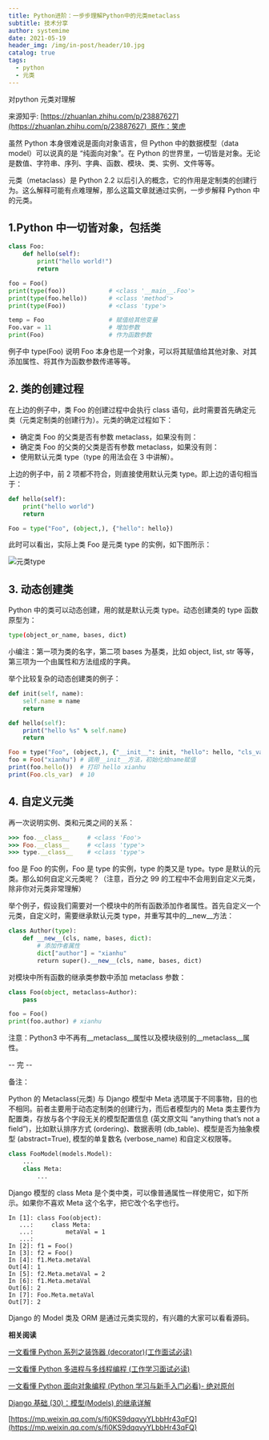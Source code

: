 ```yaml
---
title: Python进阶：一步步理解Python中的元类metaclass
subtitle: 技术分享
author: systemime
date: 2021-05-19
header_img: /img/in-post/header/10.jpg
catalog: true
tags:
  - python
  - 元类
---
```


对python 元类对理解

<!-- more -->

来源知乎: [https://zhuanlan.zhihu.com/p/23887627](https://zhuanlan.zhihu.com/p/23887627)  原作：笑虎

虽然 Python 本身很难说是面向对象语言，但 Python 中的数据模型（data model）可以说真的是 “纯面向对象”。在 Python 的世界里，一切皆是对象。无论是数值、字符串、序列、字典、函数、模块、类、实例、文件等等。

元类（metaclass）是 Python 2.2 以后引入的概念，它的作用是定制类的创建行为。这么解释可能有点难理解，那么这篇文章就通过实例，一步步解释 Python 中的元类。

## **1.Python 中一切皆对象，包括类**

```python
class Foo:
    def hello(self):
        print("hello world!")
        return

foo = Foo()
print(type(foo))            # <class '__main__.Foo'>
print(type(foo.hello))      # <class 'method'>
print(type(Foo))            # <class 'type'>

temp = Foo                  # 赋值给其他变量
Foo.var = 11                # 增加参数
print(Foo)                  # 作为函数参数
```

例子中 type(Foo) 说明 Foo 本身也是一个对象，可以将其赋值给其他对象、对其添加属性、将其作为函数参数传递等等。

## **2. 类的创建过程**

在上边的例子中，类 Foo 的创建过程中会执行 class 语句，此时需要首先确定元类（元类定制类的创建行为）。元类的确定过程如下：

-   确定类 Foo 的父类是否有参数 metaclass，如果没有则：
-   确定类 Foo 的父类的父类是否有参数 metaclass，如果没有则：
-   使用默认元类 type（type 的用法会在 3 中讲解）。

上边的例子中，前 2 项都不符合，则直接使用默认元类 type。即上边的语句相当于：

```python
def hello(self):
    print("hello world")
    return

Foo = type("Foo", (object,), {"hello": hello})
```

此时可以看出，实际上类 Foo 是元类 type 的实例，如下图所示：

![元类type](/img/in-post/2021-05-19-6ee1d3e7-2e3d-4e73-8fd7-9ebbeaf7f5d2/640.webp)

## **3. 动态创建类**

Python 中的类可以动态创建，用的就是默认元类 type。动态创建类的 type 函数原型为：

```bash
type(object_or_name, bases, dict)
```

小编注：第一项为类的名字，第二项 bases 为基类，比如 object, list, str 等等，第三项为一个由属性和方法组成的字典。  

举个比较复杂的动态创建类的例子：

```ruby
def init(self, name):
    self.name = name
    return

def hello(self):
    print("hello %s" % self.name)
    return

Foo = type("Foo", (object,), {"__init__": init, "hello": hello, "cls_var": 10})
foo = Foo("xianhu") # 调用__init__方法，初始化给name赋值
print(foo.hello())  # 打印 hello xianhu
print(Foo.cls_var)  # 10
```

## **4. 自定义元类**

再一次说明实例、类和元类之间的关系：

```ruby
>>> foo.__class__     # <class 'Foo'>
>>> Foo.__class__     # <class 'type'>
>>> type.__class__    # <class 'type'>
```

foo 是 Foo 的实例，Foo 是 type 的实例，type 的类又是 type。type 是默认的元类。那么如何自定义元类呢？（注意，百分之 99 的工程中不会用到自定义元类，除非你对元类非常理解）

举个例子，假设我们需要对一个模块中的所有函数添加作者属性。首先自定义一个元类，自定义时，需要继承默认元类 type，并重写其中的\_\_new\_\_方法：

```python
class Author(type):
    def __new__(cls, name, bases, dict):
        # 添加作者属性
        dict["author"] = "xianhu"
        return super().__new__(cls, name, bases, dict)
```

对模块中所有函数的继承类参数中添加 metaclass 参数：

```python
class Foo(object, metaclass=Author):
    pass

foo = Foo()
print(foo.author) # xianhu
```

注意：Python3 中不再有__metaclass__属性以及模块级别的__metaclass__属性。

-- 完 --

备注：  

Python 的 Metaclass(元类) 与 Django 模型中 Meta 选项属于不同事物，目的也不相同。前者主要用于动态定制类的创建行为，而后者模型内的 Meta 类主要作为配置类，存放与各个字段无关的模型配置信息 (英文原文叫 “anything that’s not a field”)，比如默认排序方式 (ordering)、数据表明 (db_table)、模型是否为抽象模型 (abstract=True), 模型的单复数名 (verbose_name) 和自定义权限等。

```python
class FooModel(models.Model):
    ...
    class Meta:
        ...
```

Django 模型的 class Meta 是个类中类，可以像普通属性一样使用它，如下所示。如果你不喜欢 Meta 这个名字，把它改个名字也行。  

```properties
In [1]: class Foo(object):
   ...:     class Meta:
   ...:         metaVal = 1
   ...:         
In [2]: f1 = Foo()
In [3]: f2 = Foo()
In [4]: f1.Meta.metaVal
Out[4]: 1
In [5]: f2.Meta.metaVal = 2
In [6]: f1.Meta.metaVal
Out[6]: 2
In [7]: Foo.Meta.metaVal
Out[7]: 2
```

Django 的 Model 类及 ORM 是通过元类实现的，有兴趣的大家可以看看源码。  

**相关阅读**

[一文看懂 Python 系列之装饰器 (decorator)(工作面试必读)](http://mp.weixin.qq.com/s?__biz=MjM5OTMyODA4Nw==&mid=2247484195&idx=1&sn=0f92015bf28c53ad4ae48a5cc1d9e0da&chksm=a73c631b904bea0d17e994b76ddbb78b18a3bdada1162dfdec4f023efe3bd8bca4dfda13018f&scene=21#wechat_redirect)

[一文看懂 Python 多进程与多线程编程 (工作学习面试必读)](http://mp.weixin.qq.com/s?__biz=MjM5OTMyODA4Nw==&mid=2247484084&idx=1&sn=573989b9526aef01a3d515ab09afe86a&chksm=a73c628c904beb9a39adef9b95a1ce6560245b7f4e2a39207a55abc1a293935be203a35bcb13&scene=21#wechat_redirect)  

[一文看懂 Python 面向对象编程 (Python 学习与新手入门必看)- 绝对原创](http://mp.weixin.qq.com/s?__biz=MjM5OTMyODA4Nw==&mid=2247483689&idx=1&sn=3c6e345f0dc083450a034a292abcdcba&chksm=a73c6111904be8070fda0c5e64f9263193936aa9e80da13f0f8d77ad6559b431b4d576c0095c&scene=21#wechat_redirect)  

[Django 基础 (30)：模型(Models) 的继承详解](http://mp.weixin.qq.com/s?__biz=MjM5OTMyODA4Nw==&mid=2247484319&idx=1&sn=25ebb86a125f99cc22f3a680af62dfc4&chksm=a73c63a7904beab10b9e10d0321c686aa4059b2d904b4b9c327d35639166edb3adc6ad93d879&scene=21#wechat_redirect)  


[https://mp.weixin.qq.com/s/fi0KS9dqqvyYLbbHr43qFQ](https://mp.weixin.qq.com/s/fi0KS9dqqvyYLbbHr43qFQ)
